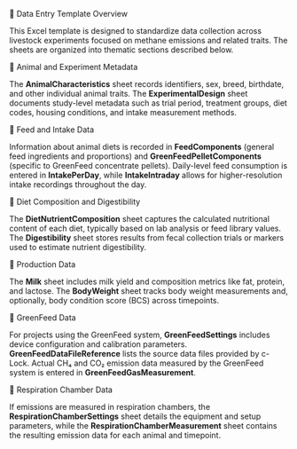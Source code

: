 📄 Data Entry Template Overview

This Excel template is designed to standardize data collection across livestock experiments focused on methane emissions and related traits. The sheets are organized into thematic sections described below.

🐄 Animal and Experiment Metadata

The **AnimalCharacteristics** sheet records identifiers, sex, breed, birthdate, and other individual animal traits. The **ExperimentalDesign** sheet documents study-level metadata such as trial period, treatment groups, diet codes, housing conditions, and intake measurement methods.

🌾 Feed and Intake Data

Information about animal diets is recorded in **FeedComponents** (general feed ingredients and proportions) and **GreenFeedPelletComponents** (specific to GreenFeed concentrate pellets). Daily-level feed consumption is entered in **IntakePerDay**, while **IntakeIntraday** allows for higher-resolution intake recordings throughout the day.

🌽 Diet Composition and Digestibility

The **DietNutrientComposition** sheet captures the calculated nutritional content of each diet, typically based on lab analysis or feed library values. The **Digestibility** sheet stores results from fecal collection trials or markers used to estimate nutrient digestibility.

🥛 Production Data

The **Milk** sheet includes milk yield and composition metrics like fat, protein, and lactose. The **BodyWeight** sheet tracks body weight measurements and, optionally, body condition score (BCS) across timepoints.

🌱 GreenFeed Data

For projects using the GreenFeed system, **GreenFeedSettings** includes device configuration and calibration parameters. **GreenFeedDataFileReference** lists the source data files provided by c-Lock. Actual CH₄ and CO₂ emission data measured by the GreenFeed system is entered in **GreenFeedGasMeasurement**.

🧫 Respiration Chamber Data

If emissions are measured in respiration chambers, the **RespirationChamberSettings** sheet details the equipment and setup parameters, while the **RespirationChamberMeasurement** sheet contains the resulting emission data for each animal and timepoint.


